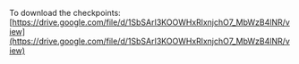 To download the checkpoints: [https://drive.google.com/file/d/1SbSArI3KOOWHxRlxnjchO7_MbWzB4lNR/view](https://drive.google.com/file/d/1SbSArI3KOOWHxRlxnjchO7_MbWzB4lNR/view)
